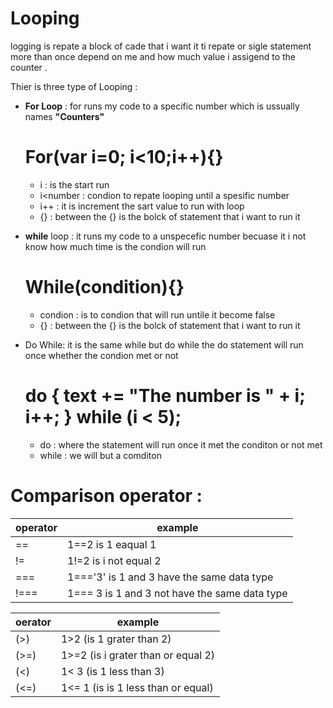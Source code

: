 # Looping 
logging is repate a block of cade that i want it ti repate or sigle statement more than once depend on me and how much value i assigend to the counter .

Thier is three type of Looping :
- **For Loop** :
  for runs my code to a specific number which is ussually names **"Counters"** 
  
  # For(var i=0; i<10;i++){}
  - i : is the start run 
  - i<number : condion to repate looping until a spesific number
  - i++ : it is increment the sart value to run with loop
  - {} : between the {} is the bolck of statement that i want to run it 
  
- **while** loop :
  it  runs my code to a unspecefic number becuase it i not know how much time is the condion will run
  
  # While(condition){}
  - condion : is to condion that will run untile it become false
  - {} : between the {} is the bolck of statement that i want to run it
  
- Do While:
  it is the same while but do while the do statement will run once  whether the condion met or not 
  
  # do { text += "The number is " + i;   i++; } while (i < 5);
  - do : where the statement will run once it met the conditon or not met
  - while : we will but a comditon

# Comparison operator :

operator     | example 
------------ | ------------ 
 == | 1==2 is 1 eaqual 1
 != | 1!=2 is i not equal 2
 === | 1==='3' is 1 and 3 have the same data type
 !=== | 1=== 3  is 1 and 3 not have the same data type
 
oerator    | example 
---------- | ----------
(>) | 1>2 (is 1 grater than 2)
(>=) | 1>=2 (is i grater than or equal 2)
(<) | 1< 3 (is 1 less than 3)
(<=) | 1<= 1 (is is 1 less than or equal)






